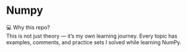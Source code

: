 # Numpy
💻 Why this repo?  
This is not just theory — it’s my own learning journey. Every topic has examples, comments, and practice sets I solved while learning NumPy.
